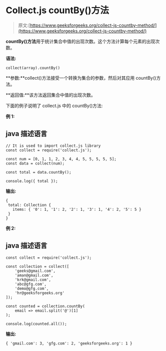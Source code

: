 # Collect.js countBy()方法

> 原文:[https://www.geeksforgeeks.org/collect-js-countby-method/](https://www.geeksforgeeks.org/collect-js-countby-method/)

**countBy()方法**用于统计集合中值的出现次数。这个方法计算每个元素的出现次数。

**语法:**

```
collect(array).countBy()

```

**参数:**collect()方法接受一个转换为集合的参数，然后对其应用 countBy()方法。

**返回值:**该方法返回集合中值的出现次数。

下面的例子说明了 collect.js 中的 countBy()方法:

**例 1:**

## java 描述语言

```
// It is used to import collect.js library 
const collect = require('collect.js');

const num = [0, 1, 1, 2, 3, 4, 4, 5, 5, 5, 5, 5];
const data = collect(num);

const total = data.countBy();

console.log({ total });
```

**输出:**

```
{
 total: Collection {
   items: { '0': 1, '1': 2, '2': 1, '3': 1, '4': 2, '5': 5 }
 }
}

```

**例 2:**

## java 描述语言

```
const collect = require('collect.js');

const collection = collect([
    'geeks@gmail.com',
    'aman@gmail.com',
    'krk@gmail.com',
    'abc@gfg.com',
    'demo@gfg.com',
    'hr@geeksforgeeks.org'
]);

const counted = collection.countBy(
    email => email.split('@')[1]
);

console.log(counted.all());
```

**输出:**

```
{ 'gmail.com': 3, 'gfg.com': 2, 'geeksforgeeks.org': 1 }

```